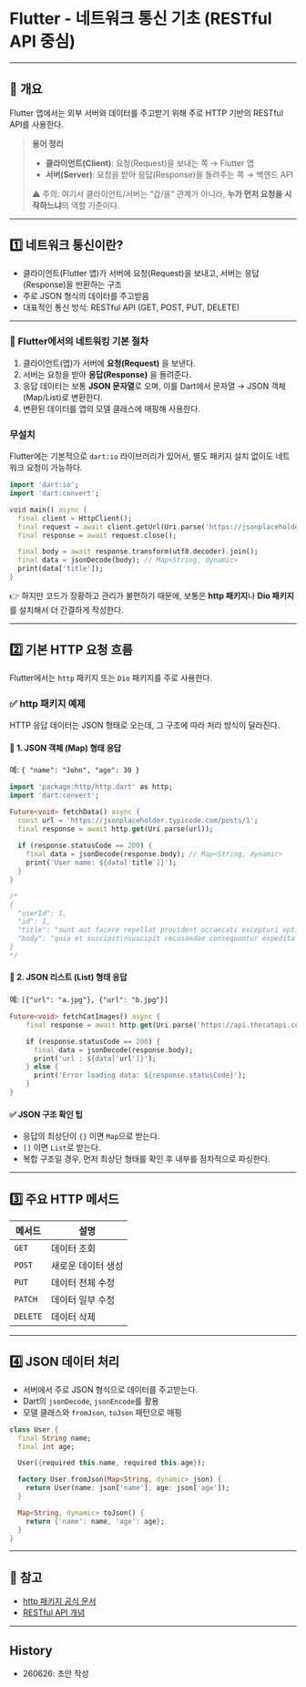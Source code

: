 # Flutter - 네트워크 통신 기초 (RESTful API 중심)

---

## 📌 개요


Flutter 앱에서는 외부 서버와 데이터를 주고받기 위해 주로 HTTP 기반의 RESTful API를 사용한다. 

> **용어 정리**  
> - **클라이언트(Client)**: 요청(Request)을 보내는 쪽 → Flutter 앱  
> - **서버(Server)**: 요청을 받아 응답(Response)을 돌려주는 쪽 → 백엔드 API  
>
> ⚠️ 주의: 여기서 클라이언트/서버는 “갑/을” 관계가 아니라, **누가 먼저 요청을 시작하느냐**의 역할 기준이다.



---

## 1️⃣ 네트워크 통신이란?

- 클라이언트(Flutter 앱)가 서버에 요청(Request)을 보내고, 서버는 응답(Response)을 반환하는 구조
- 주로 JSON 형식의 데이터를 주고받음
- 대표적인 통신 방식: RESTful API (GET, POST, PUT, DELETE)

---

### 📌 Flutter에서의 네트워킹 기본 절차

1. 클라이언트(앱)가 서버에 **요청(Request)** 을 보낸다.
2. 서버는 요청을 받아 **응답(Response)** 을 돌려준다.
3. 응답 데이터는 보통 **JSON 문자열**로 오며, 이를 Dart에서 문자열 → JSON 객체(Map/List)로 변환한다.
4. 변환된 데이터를 앱의 모델 클래스에 매핑해 사용한다.

### 무설치

Flutter에는 기본적으로 `dart:io` 라이브러리가 있어서, 별도 패키지 설치 없이도 네트워크 요청이 가능하다.

```dart
import 'dart:io';
import 'dart:convert';

void main() async {
  final client = HttpClient();
  final request = await client.getUrl(Uri.parse('https://jsonplaceholder.typicode.com/posts/1'));
  final response = await request.close();

  final body = await response.transform(utf8.decoder).join();
  final data = jsonDecode(body); // Map<String, dynamic>
  print(data['title']);
}
```

👉 하지만 코드가 장황하고 관리가 불편하기 때문에, 보통은 **http 패키지**나 **Dio 패키지**를 설치해서 더 간결하게 작성한다.

---

## 2️⃣ 기본 HTTP 요청 흐름

Flutter에서는 `http` 패키지 또는 `Dio` 패키지를 주로 사용한다.



### ✅ http 패키지 예제

HTTP 응답 데이터는 JSON 형태로 오는데, 그 구조에 따라 처리 방식이 달라진다.

#### 📌 1. JSON 객체 (Map) 형태 응답

예: `{ "name": "John", "age": 30 }`


```dart
import 'package:http/http.dart' as http;
import 'dart:convert';

Future<void> fetchData() async {  
  const url = 'https://jsonplaceholder.typicode.com/posts/1';  
  final response = await http.get(Uri.parse(url));  
  
  if (response.statusCode == 200) {  
    final data = jsonDecode(response.body); // Map<String, dynamic>  
    print('User name: ${data['title']}');  
  }  
}

/*
{
  "userId": 1,
  "id": 1,
  "title": "sunt aut facere repellat provident occaecati excepturi optio reprehenderit",
  "body": "quia et suscipit\nsuscipit recusandae consequuntur expedita et cum\nreprehenderit molestiae ut ut quas totam\nnostrum rerum est autem sunt rem eveniet architecto"
}
*/


```

#### 📌 2. JSON 리스트 (List) 형태 응답

예: `[{"url": "a.jpg"}, {"url": "b.jpg"}]`

```dart
Future<void> fetchCatImages() async {
    final response = await http.get(Uri.parse('https://api.thecatapi.com/v1/images/search?limit=10'));

    if (response.statusCode == 200) {
      final data = jsonDecode(response.body);
      print('url : ${data['url']}');
    } else {
      print('Error loading data: ${response.statusCode}');
    }
}
```

#### ✅ JSON 구조 확인 팁

- 응답의 최상단이 `{}` 이면 `Map`으로 받는다.
- `[]` 이면 `List`로 받는다.
- 복합 구조일 경우, 먼저 최상단 형태를 확인 후 내부를 점차적으로 파싱한다.

---

## 3️⃣ 주요 HTTP 메서드

| 메서드 | 설명 |
|--------|------|
| `GET` | 데이터 조회 |
| `POST` | 새로운 데이터 생성 |
| `PUT` | 데이터 전체 수정 |
| `PATCH` | 데이터 일부 수정 |
| `DELETE` | 데이터 삭제 |

---

## 4️⃣ JSON 데이터 처리

- 서버에서 주로 JSON 형식으로 데이터를 주고받는다.
- Dart의 `jsonDecode`, `jsonEncode`를 활용
- 모델 클래스와 `fromJson`, `toJson` 패턴으로 매핑

```dart
class User {
  final String name;
  final int age;

  User({required this.name, required this.age});

  factory User.fromJson(Map<String, dynamic> json) {
    return User(name: json['name'], age: json['age']);
  }

  Map<String, dynamic> toJson() {
    return {'name': name, 'age': age};
  }
}
```

---

## 📎 참고

- [http 패키지 공식 문서](https://pub.dev/packages/http)
- [RESTful API 개념](https://restfulapi.net/)

---

## History

- 260626: 초안 작성
